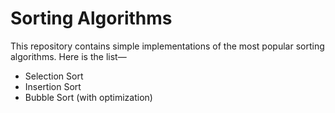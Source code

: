 # Sorting Algorithms
This repository contains simple implementations of the most popular sorting algorithms.
Here is the list—
* Selection Sort
* Insertion Sort
* Bubble Sort (with optimization)